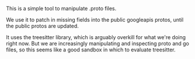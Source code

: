 This is a simple tool to manipulate .proto files.

We use it to patch in missing fields into the public googleapis protos,
until the public protos are updated.

It uses the treesitter library, which is arguably overkill for what
we're doing right now.  But we are increasingly manipulating and inspecting
proto and go files, so this seems like a good sandbox in which to evaluate
treesitter.